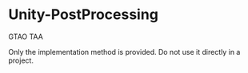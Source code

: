 # Unity-PostProcessing
GTAO
TAA

Only the implementation method is provided. 
Do not use it directly in a project.
